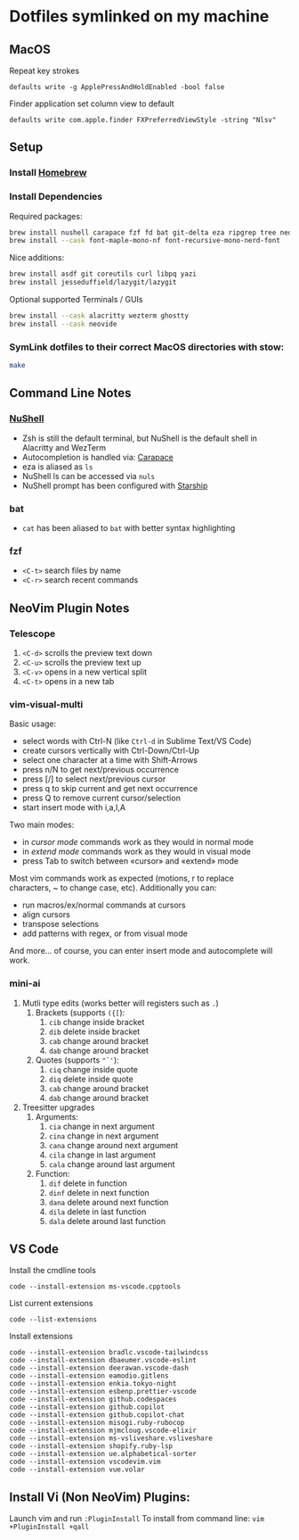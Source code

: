 # Dotfiles symlinked on my machine

## MacOS

Repeat key strokes

```
defaults write -g ApplePressAndHoldEnabled -bool false
```

Finder application set column view to default

```
defaults write com.apple.finder FXPreferredViewStyle -string "Nlsv"
```

## Setup

### Install [Homebrew](https://brew.sh)

### Install Dependencies

Required packages:

```bash
brew install nushell carapace fzf fd bat git-delta eza ripgrep tree neovim starship stow
brew install --cask font-maple-mono-nf font-recursive-mono-nerd-font
```

Nice additions:

```bash
brew install asdf git coreutils curl libpq yazi
brew install jesseduffield/lazygit/lazygit
```

Optional supported Terminals / GUIs

```bash
brew install --cask alacritty wezterm ghostty
brew install --cask neovide
```

### SymLink dotfiles to their correct MacOS directories with stow:

```bash
make
```

## Command Line Notes

### [NuShell](https://www.nushell.sh)

- Zsh is still the default terminal, but NuShell is the default shell in Alacritty and WezTerm
- Autocompletion is handled via: [Carapace](https://carapace.sh)
- eza is aliased as `ls`
- NuShell ls can be accessed via `nuls`
- NuShell prompt has been configured with [Starship](https://starship.rs)

### bat

- `cat` has been aliased to `bat` with better syntax highlighting

### fzf

- `<C-t>` search files by name
- `<C-r>` search recent commands

## NeoVim Plugin Notes

### Telescope

1. `<C-d>` scrolls the preview text down
2. `<C-u>` scrolls the preview text up
3. `<C-v>` opens in a new vertical split
4. `<C-t>` opens in a new tab

### vim-visual-multi

Basic usage:

- select words with Ctrl-N (like `Ctrl-d` in Sublime Text/VS Code)
- create cursors vertically with Ctrl-Down/Ctrl-Up
- select one character at a time with Shift-Arrows
- press n/N to get next/previous occurrence
- press [/] to select next/previous cursor
- press q to skip current and get next occurrence
- press Q to remove current cursor/selection
- start insert mode with i,a,I,A

Two main modes:

- in *cursor mode* commands work as they would in normal mode
- in *extend mode* commands work as they would in visual mode
- press Tab to switch between «cursor» and «extend» mode

Most vim commands work as expected (motions, r to replace characters, ~ to change case, etc). Additionally you can:

- run macros/ex/normal commands at cursors
- align cursors
- transpose selections
- add patterns with regex, or from visual mode

And more... of course, you can enter insert mode and autocomplete will work.

### mini-ai

1. Mutli type edits (works better will registers such as `.`)
   1. Brackets (supports `({[`):
      1. `cib` change inside bracket
      2. `dib` delete inside bracket
      3. `cab` change around bracket
      4. `dab` change around bracket
   2. Quotes (supports ``"`'``):
      1. `ciq` change inside quote
      2. `diq` delete inside quote
      3. `cab` change around bracket
      4. `dab` change around bracket
1. Treesitter upgrades
   1. Arguments:
      1. `cia` change in next argument
      2. `cina` change in next argument
      3. `cana` change around next argument
      4. `cila` change in last argument
      5. `cala` change around last argument
   2. Function:
      1. `dif` delete in function
      2. `dinf` delete in next function
      3. `dana` delete around next function
      4. `dila` delete in last function
      5. `dala` delete around last function

## VS Code

Install the cmdline tools

```
code --install-extension ms-vscode.cpptools
```

List current extensions

```
code --list-extensions
```

Install extensions

```
code --install-extension bradlc.vscode-tailwindcss
code --install-extension dbaeumer.vscode-eslint
code --install-extension deerawan.vscode-dash
code --install-extension eamodio.gitlens
code --install-extension enkia.tokyo-night
code --install-extension esbenp.prettier-vscode
code --install-extension github.codespaces
code --install-extension github.copilot
code --install-extension github.copilot-chat
code --install-extension misogi.ruby-rubocop
code --install-extension mjmcloug.vscode-elixir
code --install-extension ms-vsliveshare.vsliveshare
code --install-extension shopify.ruby-lsp
code --install-extension ue.alphabetical-sorter
code --install-extension vscodevim.vim
code --install-extension vue.volar
```

## Install Vi (Non NeoVim) Plugins:

Launch vim and run `:PluginInstall`
To install from command line: `vim +PluginInstall +qall`
